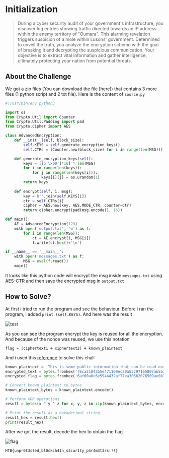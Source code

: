 # Initialization
> During a cyber security audit of your government's infrastructure, you discover log entries showing traffic directed towards an IP address within the enemy territory of "Oumara". This alarming revelation triggers suspicion of a mole within Lusons' government. Determined to unveil the truth, you analyze the encryption scheme with the goal of breaking it and decrypting the suspicious communication. Your objective is to extract vital information and gather intelligence, ultimately protecting your nation from potential threats.

## About the Challenge
We got a zip files (You can download the file [here]) that contains 3 more files (1 python script and 2 txt file). Here is the content of `source.py`

```python
#!/usr/bin/env python3

import os
from Crypto.Util import Counter
from Crypto.Util.Padding import pad
from Crypto.Cipher import AES

class AdvancedEncryption:
    def __init__(self, block_size):
        self.KEYS = self.generate_encryption_keys()
        self.CTRs = [Counter.new(block_size) for i in range(len(MSG))] # nonce reuse : avoided!

    def generate_encryption_keys(self):
        keys = [[b'\x00']*16] * len(MSG)
        for i in range(len(keys)):
            for j in range(len(keys[i])):
                keys[i][j] = os.urandom(1)
        return keys
    
    def encrypt(self, i, msg):
        key = b''.join(self.KEYS[i])
        ctr = self.CTRs[i]
        cipher = AES.new(key, AES.MODE_CTR, counter=ctr)
        return cipher.encrypt(pad(msg.encode(), 16))

def main():
    AE = AdvancedEncryption(128)
    with open('output.txt', 'w') as f:
        for i in range(len(MSG)):
            ct = AE.encrypt(i, MSG[i])
            f.write(ct.hex()+'\n')

if __name__ == '__main__':
    with open('messages.txt') as f:
        MSG = eval(f.read())
    main()
```

It looks like this python code will encrypt the msg inside `messages.txt` using AES-CTR and then save the encrypted msg in `output.txt`

## How to Solve?
At first i tried to run the program and see the behaviour. Before i ran the program, i added `print (self.KEYS)`. And here was the result

![test](images/test.png)

As you can see the program encrypt the key is reused for all the encryption. And because of the nonce was reused, we use this notation

```
flag = (ciphertext1 ⊕ ciphertext2) ⊕ known_plaintext
```

And i used this [reference](https://github.com/Y-CTF/writeups/tree/main/CryptoCTF2021/Wolf) to solve this chall

```python
known_plaintext = 'This is some public information that can be read out loud.'
encrypted_text = bytes.fromhex('76ca21043b5e471169ec20a55297165807ab5b30e588c9c54168b2136fc97d147892b5e39e9b1f1fd39e9f66e7dbbb9d8dffa31b597b53a648676a8d4081a20b')
encrypted_flag = bytes.fromhex('6af60a0c6e5944432af77ea30682076509ae0873e785c79e026b8c1435c566463d8eadc8cecc0c459ecf8e75e7cdfbd88cedd861771932dd224762854889aa03')

# Convert known_plaintext to bytes
known_plaintext_bytes = known_plaintext.encode()

# Perform XOR operations
result = bytes(x ^ y ^ z for x, y, z in zip(known_plaintext_bytes, encrypted_text, encrypted_flag))

# Print the result as a hexadecimal string
result_hex = result.hex()
print(result_hex)
```

After we got the result, decode the hex to obtain the flag

![flag](images/flag.png)

```
HTB{unpr0t3cted_bl0ckch41n_s3cur1ty_p4r4m3t3rs!!!}
```
